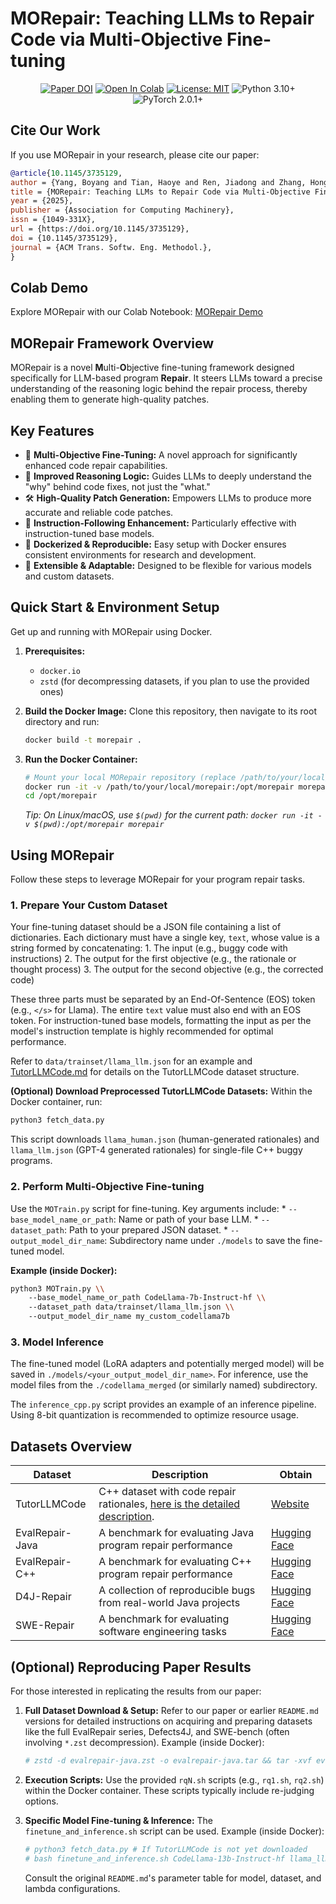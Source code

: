# MORepair: Teaching LLMs to Repair Code via Multi-Objective Fine-tuning

<p align="center">
  <a href="https://doi.org/10.1145/3735129"><img src="https://img.shields.io/badge/DOI-10.1145/3735129-blue.svg" alt="Paper DOI"></a>
  <a href="https://colab.research.google.com/drive/1vlabdN5Oucm-5kVtMHuEw-kvqDOtB5hg"><img src="https://colab.research.google.com/assets/colab-badge.svg" alt="Open In Colab"></a>
  <a href="LICENSE.md"><img src="https://img.shields.io/badge/License-MIT-yellow.svg" alt="License: MIT"></a>
  <img src="https://img.shields.io/badge/Python-3.10+-blue.svg" alt="Python 3.10+">
  <img src="https://img.shields.io/badge/PyTorch-2.0.1+-orange.svg" alt="PyTorch 2.0.1+">
</p>

## Cite Our Work

If you use MORepair in your research, please cite our paper:

```bibtex
@article{10.1145/3735129,
author = {Yang, Boyang and Tian, Haoye and Ren, Jiadong and Zhang, Hongyu and Klein, Jacques and Bissyande, Tegawende and Le Goues, Claire and Jin, Shunfu},
title = {MORepair: Teaching LLMs to Repair Code via Multi-Objective Fine-Tuning},
year = {2025},
publisher = {Association for Computing Machinery},
issn = {1049-331X},
url = {https://doi.org/10.1145/3735129},
doi = {10.1145/3735129},
journal = {ACM Trans. Softw. Eng. Methodol.},
}
```

## Colab Demo

Explore MORepair with our Colab Notebook:
[MORepair Demo](https://colab.research.google.com/drive/1vlabdN5Oucm-5kVtMHuEw-kvqDOtB5hg)

## MORepair Framework Overview

MORepair is a novel **M**ulti-**O**bjective fine-tuning framework designed specifically for LLM-based program **Repair**. It steers LLMs toward a precise understanding of the reasoning logic behind the repair process, thereby enabling them to generate high-quality patches.

## Key Features

*   🚀 **Multi-Objective Fine-Tuning:** A novel approach for significantly enhanced code repair capabilities.
*   🧠 **Improved Reasoning Logic:** Guides LLMs to deeply understand the "why" behind code fixes, not just the "what."
*   🛠️ **High-Quality Patch Generation:** Empowers LLMs to produce more accurate and reliable code patches.
*   📄 **Instruction-Following Enhancement:** Particularly effective with instruction-tuned base models.
*   🐳 **Dockerized & Reproducible:** Easy setup with Docker ensures consistent environments for research and development.
*   🧩 **Extensible & Adaptable:** Designed to be flexible for various models and custom datasets.

## Quick Start & Environment Setup

Get up and running with MORepair using Docker.

1.  **Prerequisites:**
    *   `docker.io`
    *   `zstd` (for decompressing datasets, if you plan to use the provided ones)

2.  **Build the Docker Image:**
    Clone this repository, then navigate to its root directory and run:
    ```bash
    docker build -t morepair .
    ```

3.  **Run the Docker Container:**
    ```bash
    # Mount your local MORepair repository (replace /path/to/your/local/morepair with the actual path)
    docker run -it -v /path/to/your/local/morepair:/opt/morepair morepair
    cd /opt/morepair
    ```
    *Tip: On Linux/macOS, use `$(pwd)` for the current path: `docker run -it -v $(pwd):/opt/morepair morepair`*

## Using MORepair

Follow these steps to leverage MORepair for your program repair tasks.

### 1. Prepare Your Custom Dataset

Your fine-tuning dataset should be a JSON file containing a list of dictionaries. Each dictionary must have a single key, `text`, whose value is a string formed by concatenating:
    1.  The input (e.g., buggy code with instructions)
    2.  The output for the first objective (e.g., the rationale or thought process)
    3.  The output for the second objective (e.g., the corrected code)

These three parts must be separated by an End-Of-Sentence (EOS) token (e.g., `</s>` for Llama). The entire `text` value must also end with an EOS token. For instruction-tuned base models, formatting the input as per the model's instruction template is highly recommended for optimal performance.

Refer to `data/trainset/llama_llm.json` for an example and [TutorLLMCode.md](TutorLLMCode.md) for details on the TutorLLMCode dataset structure.

**(Optional) Download Preprocessed TutorLLMCode Datasets:**
Within the Docker container, run:
```bash
python3 fetch_data.py
```
This script downloads `llama_human.json` (human-generated rationales) and `llama_llm.json` (GPT-4 generated rationales) for single-file C++ buggy programs.

### 2. Perform Multi-Objective Fine-tuning

Use the `MOTrain.py` script for fine-tuning. Key arguments include:
    *   `--base_model_name_or_path`: Name or path of your base LLM.
    *   `--dataset_path`: Path to your prepared JSON dataset.
    *   `--output_model_dir_name`: Subdirectory name under `./models` to save the fine-tuned model.

**Example (inside Docker):**
```bash
python3 MOTrain.py \\
    --base_model_name_or_path CodeLlama-7b-Instruct-hf \\
    --dataset_path data/trainset/llama_llm.json \\
    --output_model_dir_name my_custom_codellama7b
```

### 3. Model Inference

The fine-tuned model (LoRA adapters and potentially merged model) will be saved in `./models/<your_output_model_dir_name>`. For inference, use the model files from the `./codellama_merged` (or similarly named) subdirectory.

The `inference_cpp.py` script provides an example of an inference pipeline. Using 8-bit quantization is recommended to optimize resource usage.

## Datasets Overview

| Dataset | Description | Obtain |
|---------|-------------|----------|
| TutorLLMCode | C++ dataset with code repair rationales, [here is the detailed description](TutorLLMCode.md). | [Website](https://tutorcode.org/docs/) |
| EvalRepair-Java | A benchmark for evaluating Java program repair performance | [Hugging Face](https://huggingface.co/datasets/barty/EvalRepair-Java) |
| EvalRepair-C++ | A benchmark for evaluating C++ program repair performance | [Hugging Face](https://huggingface.co/datasets/barty/EvalRepair-Cpp) |
| D4J-Repair | A collection of reproducible bugs from real-world Java projects | [Hugging Face](https://huggingface.co/datasets/barty/D4J-Repair) |
| SWE-Repair | A benchmark for evaluating software engineering tasks | [Hugging Face](https://huggingface.co/datasets/barty/SWE-Repair) |

## (Optional) Reproducing Paper Results

For those interested in replicating the results from our paper:

1.  **Full Dataset Download & Setup:**
    Refer to our paper or earlier `README.md` versions for detailed instructions on acquiring and preparing datasets like the full EvalRepair series, Defects4J, and SWE-bench (often involving `*.zst` decompression).
    Example (inside Docker):
    ```bash
    # zstd -d evalrepair-java.zst -o evalrepair-java.tar && tar -xvf evalrepair-java.tar
    ```

2.  **Execution Scripts:**
    Use the provided `rqN.sh` scripts (e.g., `rq1.sh`, `rq2.sh`) within the Docker container. These scripts typically include re-judging options.

3.  **Specific Model Fine-tuning & Inference:**
    The `finetune_and_inference.sh` script can be used.
    Example (inside Docker):
    ```bash
    # python3 fetch_data.py # If TutorLLMCode is not yet downloaded
    # bash finetune_and_inference.sh CodeLlama-13b-Instruct-hf llama_llm codellama13b-stdft 0
    ```
    Consult the original `README.md`'s parameter table for model, dataset, and lambda configurations.
